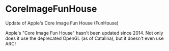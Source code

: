 # CoreImageFunHouse
Update of Apple's Core Image Fun House (FunHouse)

Apple's "Core Image Fun House" hasn't been updated since 2014. Not only does it use the deprecated OpenGL (as of Catalina), but it doesn't even use ARC!

